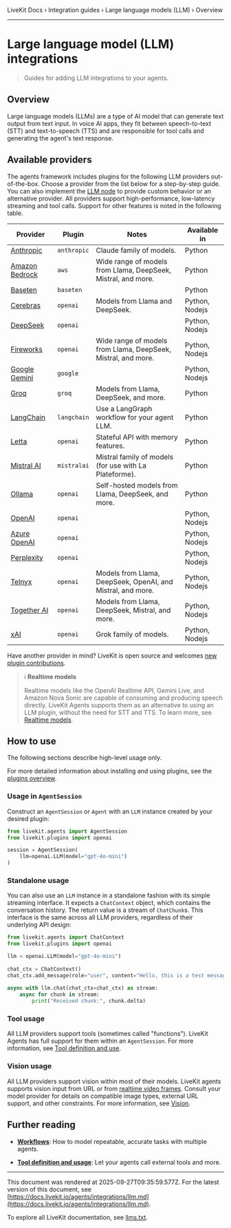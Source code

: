 LiveKit Docs › Integration guides › Large language models (LLM) › Overview

---

# Large language model (LLM) integrations

> Guides for adding LLM integrations to your agents.

## Overview

Large language models (LLMs) are a type of AI model that can generate text output from text input. In voice AI apps, they fit between speech-to-text (STT) and text-to-speech (TTS) and are responsible for tool calls and generating the agent's text response.

## Available providers

The agents framework includes plugins for the following LLM providers out-of-the-box. Choose a provider from the list below for a step-by-step guide. You can also implement the [LLM node](https://docs.livekit.io/agents/build/nodes.md#llm_node) to provide custom behavior or an alternative provider. All providers support high-performance, low-latency streaming and tool calls. Support for other features is noted in the following table.

| Provider | Plugin | Notes | Available in |
| -------- | ------ | ----- | ------------ |
| [Anthropic](https://docs.livekit.io/agents/integrations/llm/anthropic.md) | `anthropic` | Claude family of models. | Python |
| [Amazon Bedrock](https://docs.livekit.io/agents/integrations/llm/aws.md) | `aws` | Wide range of models from Llama, DeepSeek, Mistral, and more. | Python |
| [Baseten](https://docs.livekit.io/agents/integrations/llm/baseten.md) | `baseten` |  | Python |
| [Cerebras](https://docs.livekit.io/agents/integrations/llm/cerebras.md) | `openai` | Models from Llama and DeepSeek. | Python, Nodejs |
| [DeepSeek](https://docs.livekit.io/agents/integrations/llm/deepseek.md) | `openai` |  | Python, Nodejs |
| [Fireworks](https://docs.livekit.io/agents/integrations/llm/fireworks.md) | `openai` | Wide range of models from Llama, DeepSeek, Mistral, and more. | Python, Nodejs |
| [Google Gemini](https://docs.livekit.io/agents/integrations/llm/gemini.md) | `google` |  | Python, Nodejs |
| [Groq](https://docs.livekit.io/agents/integrations/llm/groq.md) | `groq` | Models from Llama, DeepSeek, and more. | Python |
| [LangChain](https://docs.livekit.io/agents/integrations/llm/langchain.md) | `langchain` | Use a LangGraph workflow for your agent LLM. | Python |
| [Letta](https://docs.livekit.io/agents/integrations/llm/letta.md) | `openai` | Stateful API with memory features. | Python |
| [Mistral AI](https://docs.livekit.io/agents/integrations/llm/mistralai.md) | `mistralai` | Mistral family of models (for use with La Plateforme). | Python |
| [Ollama](https://docs.livekit.io/agents/integrations/llm/ollama.md) | `openai` | Self-hosted models from Llama, DeepSeek, and more. | Python |
| [OpenAI](https://docs.livekit.io/agents/integrations/llm/openai.md) | `openai` |  | Python, Nodejs |
| [Azure OpenAI](https://docs.livekit.io/agents/integrations/llm/azure-openai.md) | `openai` |  | Python, Nodejs |
| [Perplexity](https://docs.livekit.io/agents/integrations/llm/perplexity.md) | `openai` |  | Python, Nodejs |
| [Telnyx](https://docs.livekit.io/agents/integrations/llm/telnyx.md) | `openai` | Models from Llama, DeepSeek, OpenAI, and Mistral, and more. | Python, Nodejs |
| [Together AI](https://docs.livekit.io/agents/integrations/llm/together.md) | `openai` | Models from Llama, DeepSeek, Mistral, and more. | Python, Nodejs |
| [xAI](https://docs.livekit.io/agents/integrations/llm/xai.md) | `openai` | Grok family of models. | Python, Nodejs |

Have another provider in mind? LiveKit is open source and welcomes [new plugin contributions](https://docs.livekit.io/agents/integrations.md#contribute).

> ℹ️ **Realtime models**
> 
> Realtime models like the OpenAI Realtime API, Gemini Live, and Amazon Nova Sonic are capable of consuming and producing speech directly. LiveKit Agents supports them as an alternative to using an LLM plugin, without the need for STT and TTS. To learn more, see [Realtime models](https://docs.livekit.io/agents/integrations/realtime.md).

## How to use

The following sections describe high-level usage only.

For more detailed information about installing and using plugins, see the [plugins overview](https://docs.livekit.io/agents/integrations.md#install).

### Usage in `AgentSession`

Construct an `AgentSession` or `Agent` with an `LLM` instance created by your desired plugin:

```python
from livekit.agents import AgentSession
from livekit.plugins import openai

session = AgentSession(
    llm=openai.LLM(model="gpt-4o-mini")
)

```

### Standalone usage

You can also use an `LLM` instance in a standalone fashion with its simple streaming interface. It expects a `ChatContext` object, which contains the conversation history. The return value is a stream of `ChatChunk`s. This interface is the same across all LLM providers, regardless of their underlying API design:

```python
from livekit.agents import ChatContext
from livekit.plugins import openai

llm = openai.LLM(model="gpt-4o-mini")
    
chat_ctx = ChatContext()
chat_ctx.add_message(role="user", content="Hello, this is a test message!")
    
async with llm.chat(chat_ctx=chat_ctx) as stream:
    async for chunk in stream:
        print("Received chunk:", chunk.delta)

```

### Tool usage

All LLM providers support tools (sometimes called "functions"). LiveKit Agents has full support for them within an `AgentSession`. For more information, see [Tool definition and use](https://docs.livekit.io/agents/build/tools.md).

### Vision usage

All LLM providers support vision within most of their models. LiveKit agents supports vision input from URL or from [realtime video frames](https://docs.livekit.io/home/client/tracks.md). Consult your model provider for details on compatible image types, external URL support, and other constraints. For more information, see [Vision](https://docs.livekit.io/agents/build/vision.md).

## Further reading

- **[Workflows](https://docs.livekit.io/agents/build/workflows.md)**: How to model repeatable, accurate tasks with multiple agents.

- **[Tool definition and usage](https://docs.livekit.io/agents/build/tools.md)**: Let your agents call external tools and more.

---

This document was rendered at 2025-09-27T09:35:59.577Z.
For the latest version of this document, see [https://docs.livekit.io/agents/integrations/llm.md](https://docs.livekit.io/agents/integrations/llm.md).

To explore all LiveKit documentation, see [llms.txt](https://docs.livekit.io/llms.txt).